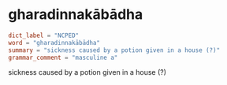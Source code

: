 # gharadinnakābādha

``` toml
dict_label = "NCPED"
word = "gharadinnakābādha"
summary = "sickness caused by a potion given in a house (?)"
grammar_comment = "masculine a"
```

sickness caused by a potion given in a house (?)

